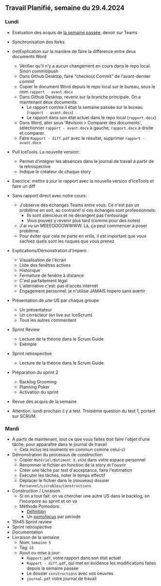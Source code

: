 ## Travail Planifié, semaine du 29.4.2024

### Lundi 

- Evaluation des acquis de [la semaine passée](2024-17.md), devoir sur Teams
- Synchronisation des forks
- (re)Explication sur la manière de faire la différence entre deux documents Word
  - Vérifier qu'il n'y a aucun changement en cours dans le repo local. Sinon commit/push
  - Dans Github Desktop, faire "checkout Commit" de l'avant-dernier commit
  - Copier le document Word depuis le repo local sur le bureau, sous le nom `rapport - avant.docx`
  - Dans Github Desktop, revenir sur la branche principale. On a maintenant deux documents:
    - Le rapport comme il était la semaine passée sur le bureau (`rapport - avant.docx`)
    - Le rapport dans son état actuel dans le repo local (`rapport.docx`)
  - Dans Word, aller sous 'Révision > Comparer des documents', sélectionner `rapport - avant.docx` à gauche, `rapport.docx` à droite et comparer.
  - Faire `Rapport - diff.pdf` avec le résultat, supprimer `rapport - avant.docx`
- Pull IceTools. La nouvelle version:
  - Permet d'intégrer les absences dans le journal de travail à partir de la retrospective
  - Indique le créateur de chaque story
- Exercice: mettre à jour le rapport avec la nouvelle version d'IceTools et faire un diff

- Sans rapport direct avec notre cours: 
  - J'observe des échanges Teams entre vous. Ce n'est pas un problème en soit, au contraire! si ces échanges sont professionnels:
    - Ils sont silencieux et ne dérangent pas l'entourage
    - Vous pouvez y revenir plus tard (comme pour des notes)
  - J'ai vu un MEEEOOOOWWWW. Là, ça peut commencer à poser problème.
  - Pour éviter que cela ne parte en vrille, il est important que vous sachiez quels sont les risques que vous prenez
- Explications/Démonstration d'Impero
  - Visualisation de l'écran
  - Liste des fenêtres actives
  - Historique
  - Fermeture de fenêtre à distance
  - C'est parfaitement légal
  - L'alternative c'est: pas d'accès internet
  - Engagement personnel: je n'utilise JAMAIS Impero sans avertir

- Présentation de une US par chaque groupe
  - Un présentateur
  - Un correcteur (en live sur IceScrum)
  - Tous les autres commentent

- Sprint Review
  - Lecture de la théorie dans le Scrum Guide
  - Exemple
- Sprint retrospective
  - Lecture de la théorie dans le Scrum Guide
- Préparation du sprint 2
  - Backlog Grooming
  - Planning Poker
  - Activation du sprint
- Revue des acquis de la semaine
- Attention: lundi prochain il y a test. Troisième question du test 1, portant sur SCRUM.

### Mardi 

- A partir de maintenant, tout ce que vous faites doit faire l'objet d'une tâche, pour apparaître dans le journal de travail
  - Cela inclus les moments en commun comme celui-ci
- Démonstration du processus de construction
  - Copier `Matériel/Batiment X.sh3d` dans votre espace personnel
  - Renommer le fichier en fonction de la story et l'ouvrir
  - Créer une tâche par test d'acceptance, faire l'estimation
  - Exécuter les tâches, noter le temps effectif
  - Déplacer le fichier dans le (nouveau) dossier `Personnel/Livrables/Constructions`
- Construction / Livraison
  - Si on a tout fait: on va chercher une autre US dans le backlog, on l'incorpore au sprint et on va
  - Méthode Pomodoro
    - [Définition](https://asana.com/fr/resources/pomodoro-technique)
    - Un [pomofocus](https://pomofocus.io/) par période
- 15h45 Sprint review
- Sprint retrospective
- Documentation
- Livraison de la semaine
  - Nom: `Semaine 5` 
  - Tag: `S5` 
  - Ajout ou mise à jour:
    - `Rapport.pdf`, votre rapport dans son état actuel
    - `Rapport - diff.pdf`, qui met en évidence les modifications faites depuis la semaine passée
    - Le dossier `constructions` avec vos oeuvres
    - `journal.pdf` votre journal de travail
